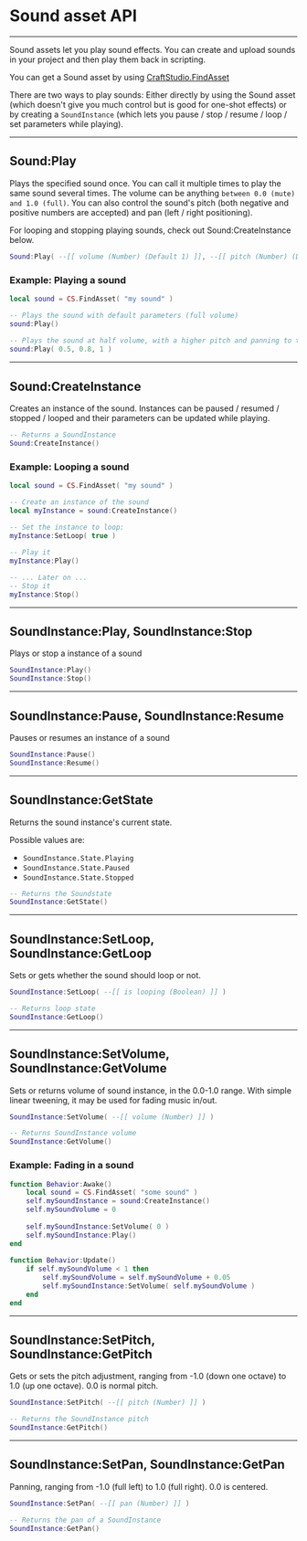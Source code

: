 # Sound asset API

----
Sound assets let you play sound effects. You can create and upload sounds in your project and then play them back in scripting.

You can get a Sound asset by using [CraftStudio.FindAsset](http://wiki.craftstud.io/Reference/Scripting/CraftStudio)

There are two ways to play sounds: Either directly by using the Sound asset (which doesn't give you much control but is good for one-shot effects) or by creating a ```SoundInstance``` (which lets you pause / stop / resume / loop / set parameters while playing).

----
## Sound:Play

Plays the specified sound once. You can call it multiple times to play the same sound several times. The volume can be anything ```between 0.0 (mute) and 1.0 (full)```. You can also control the sound's pitch (both negative and positive numbers are accepted) and pan (left / right positioning).

For looping and stopping playing sounds, check out Sound:CreateInstance below.
```lua
Sound:Play( --[[ volume (Number) (Default 1) ]], --[[ pitch (Number) (Default 0) ]], --[[ pan (Number) (Default 0)]] )
```

### Example: **Playing a sound**
```lua
local sound = CS.FindAsset( "my sound" )

-- Plays the sound with default parameters (full volume)
sound:Play()
 
-- Plays the sound at half volume, with a higher pitch and panning to the right
sound:Play( 0.5, 0.8, 1 )
```

----
## Sound:CreateInstance

Creates an instance of the sound. Instances can be paused / resumed / stopped / looped and their parameters can be updated while playing.

```lua
-- Returns a SoundInstance
Sound:CreateInstance()
```

### Example: **Looping a sound**
```lua
local sound = CS.FindAsset( "my sound" )

-- Create an instance of the sound
local myInstance = sound:CreateInstance()

-- Set the instance to loop:
myInstance:SetLoop( true )
 
-- Play it
myInstance:Play()

-- ... Later on ...
-- Stop it
myInstance:Stop()
```

----
## SoundInstance:Play, SoundInstance:Stop

Plays or stop a instance of a sound
```lua
SoundInstance:Play()
SoundInstance:Stop()
```

----
## SoundInstance:Pause, SoundInstance:Resume

Pauses or resumes an instance of a sound
```lua
SoundInstance:Pause()
SoundInstance:Resume()
```

----
## SoundInstance:GetState

Returns the sound instance's current state.

Possible values are:

* ```SoundInstance.State.Playing```
* ```SoundInstance.State.Paused```
* ```SoundInstance.State.Stopped```

```lua
-- Returns the Soundstate
SoundInstance:GetState()
```

----
## SoundInstance:SetLoop, SoundInstance:GetLoop

Sets or gets whether the sound should loop or not.
```lua
SoundInstance:SetLoop( --[[ is looping (Boolean) ]] )

-- Returns loop state
SoundInstance:GetLoop()
```

----
## SoundInstance:SetVolume, SoundInstance:GetVolume

Sets or returns volume of sound instance, in the 0.0-1.0 range. With simple linear tweening, it may be used for fading music in/out.

```lua
SoundInstance:SetVolume( --[[ volume (Number) ]] )

-- Returns SoundInstance volume
SoundInstance:GetVolume()
```

### Example: **Fading in a sound**
```lua
function Behavior:Awake()
    local sound = CS.FindAsset( "some sound" )
    self.mySoundInstance = sound:CreateInstance()
    self.mySoundVolume = 0
    
    self.mySoundInstance:SetVolume( 0 )
    self.mySoundInstance:Play()
end
 
function Behavior:Update()
    if self.mySoundVolume < 1 then
        self.mySoundVolume = self.mySoundVolume + 0.05
        self.mySoundInstance:SetVolume( self.mySoundVolume )
    end
end
```

----
## SoundInstance:SetPitch, SoundInstance:GetPitch

Gets or sets the pitch adjustment, ranging from -1.0 (down one octave) to 1.0 (up one octave). 0.0 is normal pitch.

```lua
SoundInstance:SetPitch( --[[ pitch (Number) ]] )

-- Returns the SoundInstance pitch
SoundInstance:GetPitch()
```

----
## SoundInstance:SetPan, SoundInstance:GetPan

Panning, ranging from -1.0 (full left) to 1.0 (full right). 0.0 is centered.
```lua
SoundInstance:SetPan( --[[ pan (Number) ]] )

-- Returns the pan of a SoundInstance
SoundInstance:GetPan()
```